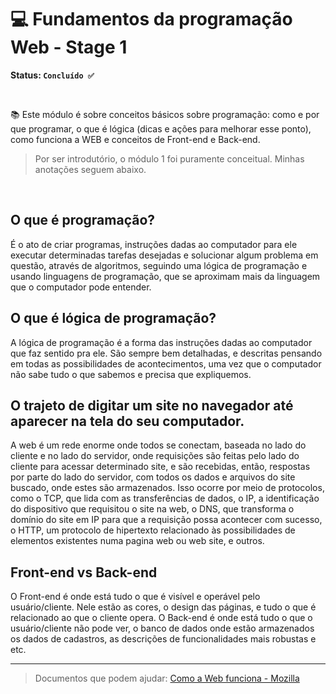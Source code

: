 # 💻 Fundamentos da programação Web - Stage 1

**Status: `Concluído ✅`**

<br>

📚 Este módulo é sobre conceitos básicos sobre programação: como e por que programar, o que é lógica (dicas e ações para melhorar esse ponto), como funciona a WEB e conceitos de Front-end e Back-end.

> Por ser introdutório, o módulo 1 foi puramente conceitual. Minhas anotações seguem abaixo.

<br>

## O que é programação?

É o ato de criar programas, instruções dadas ao computador para ele executar determinadas tarefas desejadas e solucionar algum problema em questão, através de algoritmos, seguindo uma lógica de programação e usando linguagens de programação, que se aproximam mais da linguagem que o computador pode entender.

## O que é lógica de programação?

A lógica de programação é a forma das instruções dadas ao computador que faz sentido pra ele. São sempre bem detalhadas, e descritas pensando em todas as possibilidades de acontecimentos, uma vez que o computador não sabe tudo o que sabemos e precisa que expliquemos.

## O trajeto de digitar um site no navegador até aparecer na tela do seu computador.

A web é um rede enorme onde todos se conectam, baseada no lado do cliente e no lado do servidor, onde requisições são feitas pelo lado do cliente para acessar determinado site, e são recebidas, então, respostas por parte do lado do servidor, com todos os dados e arquivos do site buscado, onde estes são armazenados. Isso ocorre por meio de protocolos, como o TCP, que lida com as transferências de dados, o IP, a identificação do dispositivo que requisitou o site na web, o DNS, que transforma o domínio do site em IP para que a requisição possa acontecer com sucesso, o HTTP, um protocolo de hipertexto relacionado às possibilidades de elementos existentes numa pagina web ou web site, e outros.

## Front-end vs Back-end

O Front-end é onde está tudo o que é visível e operável pelo usuário/cliente. Nele estão as cores, o design das páginas, e tudo o que é relacionado ao que o cliente opera. O Back-end é onde está tudo o que o usuário/cliente não pode ver, o banco de dados onde estão armazenados os dados de cadastros, as descrições de funcionalidades mais robustas e etc.

---

> Documentos que podem ajudar: <a href="https://developer.mozilla.org/pt-BR/docs/Learn/Getting_started_with_the_web/How_the_Web_works">Como a Web funciona - Mozilla</a>